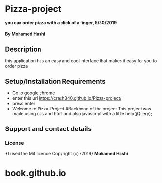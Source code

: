 # Pizza-project
#### you can order pizza with a click of a finger, 5/30/2019
#### By **Mohamed Hashi**
## Description
  this application has an easy and cool interface that makes it easy for you to order pizza
## Setup/Installation Requirements
* Go to google chrome
* enter this url https://crash340.github.io/Pizza-project/
* press enter
* Welcome to Pizza-Project
#Backbone of the project
This project was made using css and html and also javascript with a little help(jQuery);
## Support and contact details
### License
*I used the Mit licence
Copyright (c) {2019} **Mohamed Hashi**
  
# book.github.io
